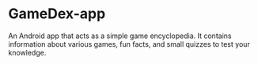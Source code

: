 # GameDex-app
An Android app that acts as a simple game encyclopedia. It contains information about various games, fun facts, and small quizzes to test your knowledge.
